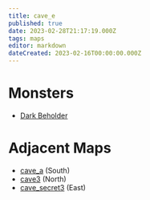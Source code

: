 ```yaml
---
title: cave_e
published: true
date: 2023-02-28T21:17:19.000Z
tags: maps
editor: markdown
dateCreated: 2023-02-16T00:00:00.000Z
---
```



# Monsters
 * [Dark Beholder](/monsters/dark-beholder)

# Adjacent Maps
 * [cave_a](/maps/cave_a) (South)
 * [cave3](/maps/cave3) (North)
 * [cave_secret3](/maps/cave_secret3) (East)
